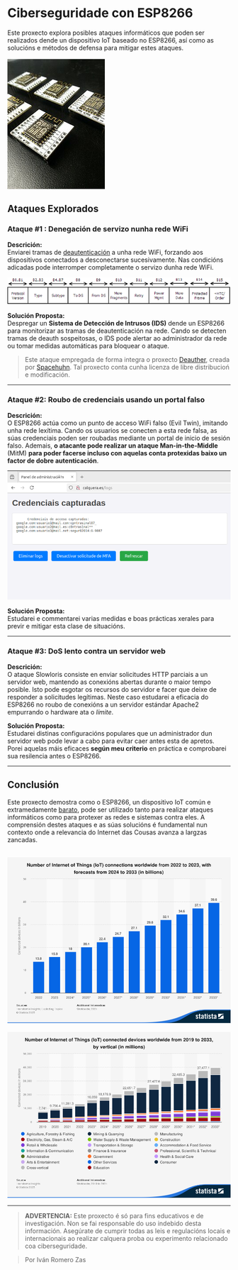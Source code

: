 # Ciberseguridade con ESP8266

Este proxecto explora posibles ataques informáticos que poden ser realizados dende un dispositivo IoT baseado no ESP8266, así como as solucións e métodos de defensa para mitigar estes ataques. 
<br>
<br>
![varios esp8266 montados nunhas placas de desarrolo](imaxes/xeral/esp.jpg)
## Ataques Explorados

### __Ataque #1__   :         Denegación de servizo nunha rede WiFi
**Descrición:**  
Enviarei tramas de [deautenticación](https://mrncciew.com/2014/10/11/802-11-mgmt-deauth-disassociation-frames/) a unha rede WiFi, forzando aos dispositivos conectados a desconectarse sucesivamente. Nas condicións adicadas pode interromper completamente o servizo dunha rede WiFi.

![esquema xeral de trama de manexo/contro WiFi](imaxes/xeral/trama.png)

**Solución Proposta:**  
Despregar un **Sistema de Detección de Intrusos (IDS)** dende un ESP8266 para monitorizar as tramas de deautenticación na rede. Cando se detecten tramas de deauth sospeitosas, o IDS pode alertar ao administrador da rede ou tomar medidas automáticas para bloquear o ataque.

> Este ataque empregada de forma integra o proxecto [Deauther](https://github.com/SpacehuhnTech/esp8266_deauther), creada por [Spacehuhn](https://spacehuhn.com/). Tal proxecto conta cunha licenza de libre distribucioń e modificación.
---

### Ataque #2: Roubo de credenciais usando un portal falso

**Descrición:**  
O ESP8266 actúa como un punto de acceso WiFi falso (Evil Twin), imitando unha rede lexítima. Cando os usuarios se conecten a esta rede falsa, as súas credenciais poden ser roubadas mediante un portal de inicio de sesión falso. Ademais, **o atacante pode realizar un ataque Man-in-the-Middle** (MitM) **para poder facerse incluso con aquelas conta protexidas baixo un factor de dobre autenticación**.

![panel de administracion no ataque de roubo de credenciais](imaxes/portalFalso/portal2.png)

**Solución Proposta:**  
Estudarei e commentarei varias medidas e boas prácticas xerales para previr e mitigar esta clase de situacións.

---

### Ataque #3: DoS lento contra un servidor web

**Descrición:**  
O ataque Slowloris consiste en enviar solicitudes HTTP parciais a un servidor web, mantendo as conexións abertas durante o maior tempo posible. Isto pode esgotar os recursos do servidor e facer que deixe de responder a solicitudes legítimas. Neste caso estudarei a eficacia do ESP8266 no roubo de conexións a un servidor estándar Apache2 empurrando o hardware ata o _límite_.

**Solución Proposta:**  
Estudarei distinas configuracións populares que un administrador dun servidor web pode levar a cabo para evitar caer antes esta de apretos. Porei aquelas máis eficaces __según meu criterio__ en práctica e comprobarei sua resilencia antes o ESP8266.

---

## Conclusión

Este proxecto demostra como o ESP8266, un dispositivo IoT común e extramedamente [barato](https://www.aliexpress.com/w/wholesale-esp8266.html), pode ser utilizado tanto para realizar ataques informáticos como para protexer as redes e sistemas contra eles. A comprensión destes ataques e as súas solucións é fundamental nun contexto onde a relevancia do Internet das Cousas avanza a largzas zancadas.
<br>
<br>




    
![Estadisticas de uso de dispostivos IoT no periodo 2022-2025.Previsión de uso ata o 2033.](imaxes/xeral/forecast.png)
<br>
<br>
![Estadisticas de uso de dispostivos IoT n funcion de industria no periodo 2022-2025.Previsión de uso ata o 2033.](imaxes/xeral/use_case.png)



---

> **ADVERTENCIA:** Este proxecto é só para fins educativos e de investigación. Non se fai responsable do uso indebido desta información. Asegúrate de cumprir todas as leis e regulacións locais e internacionais ao realizar calquera proba ou experimento relacionado coa ciberseguridade.

> Por Iván Romero Zas
